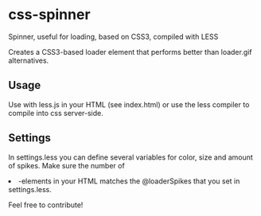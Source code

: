 css-spinner
===========

Spinner, useful for loading, based on CSS3, compiled with LESS

Creates a CSS3-based loader element that performs better than loader.gif alternatives.

## Usage

Use with less.js in your HTML (see index.html) or use the less compiler to compile into css server-side.

## Settings

In settings.less you can define several variables for color, size and amount of spikes.
Make sure the number of <li>-elements in your HTML matches the @loaderSpikes that you set in settings.less.

Feel free to contribute!
